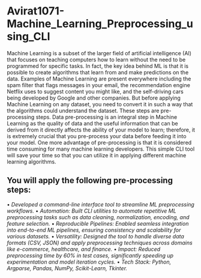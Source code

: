 # Avirat1071-Machine_Learning_Preprocessing_using_CLI

Machine Learning is a subset of the larger field of artificial intelligence (AI) that focuses on teaching computers how to learn without the need to be programmed for specific tasks. 
In fact, the key idea behind ML is that it is possible to create algorithms that learn from and make predictions on the data.
Examples of Machine Learning are present everywhere including the spam filter that flags messages in your email, the recommendation engine Netflix uses to suggest content you might like, and the self-driving cars being developed by Google and other companies. 
But before applying Machine Learning on any dataset, you need to convert it in such a way that the algorithms could understand the dataset. 
These steps are pre-processing steps. 
Data pre-processing is an integral step in Machine Learning as the quality of data and the useful information that can be derived from it directly affects the ability of your model to learn; therefore, it is extremely crucial that you pre-process your data before feeding it into your model. 
One more advantage of pre-processing is that it is considered time consuming for many machine learning developers. 
This simple CLI tool will save your time so that you can utilize it in applying different machine learning algorithms.

## You will apply the following pre-processing steps:
• *Developed a command-line interface tool to streamline ML preprocessing workflows.*
• *Automation: Built CLI utilities to automate repetitive ML preprocessing tasks such as data cleaning, normalization, encoding, and feature selection.* 
• *Reproducible Pipelines: Enabled seamless integration into end-to-end ML pipelines, ensuring consistency and scalability for various datasets.* 
• *Versatility: Designed the tool to handle diverse data formats (CSV, JSON) and apply preprocessing techniques across domains like e-commerce, healthcare, and finance.* 
• *Impact: Reduced preprocessing time by 60% in test cases, significantly speeding up experimentation and model iteration cycles.* 
• *Tech Stack: Python, Argparse, Pandas, NumPy, Scikit-Learn, Tkinter.*

